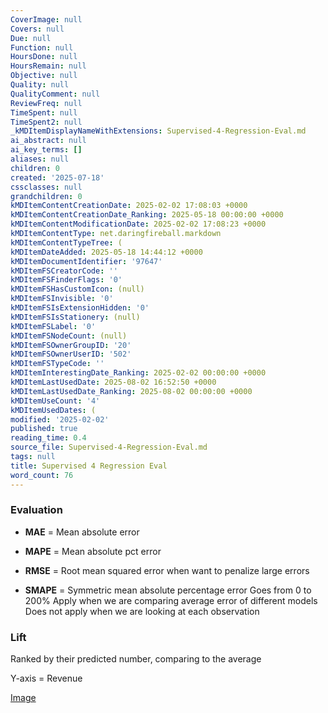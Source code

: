 ```yaml
---
CoverImage: null
Covers: null
Due: null
Function: null
HoursDone: null
HoursRemain: null
Objective: null
Quality: null
QualityComment: null
ReviewFreq: null
TimeSpent: null
TimeSpent2: null
_kMDItemDisplayNameWithExtensions: Supervised-4-Regression-Eval.md
ai_abstract: null
ai_key_terms: []
aliases: null
children: 0
created: '2025-07-18'
cssclasses: null
grandchildren: 0
kMDItemContentCreationDate: 2025-02-02 17:08:03 +0000
kMDItemContentCreationDate_Ranking: 2025-05-18 00:00:00 +0000
kMDItemContentModificationDate: 2025-02-02 17:08:23 +0000
kMDItemContentType: net.daringfireball.markdown
kMDItemContentTypeTree: (
kMDItemDateAdded: 2025-05-18 14:44:12 +0000
kMDItemDocumentIdentifier: '97647'
kMDItemFSCreatorCode: ''
kMDItemFSFinderFlags: '0'
kMDItemFSHasCustomIcon: (null)
kMDItemFSInvisible: '0'
kMDItemFSIsExtensionHidden: '0'
kMDItemFSIsStationery: (null)
kMDItemFSLabel: '0'
kMDItemFSNodeCount: (null)
kMDItemFSOwnerGroupID: '20'
kMDItemFSOwnerUserID: '502'
kMDItemFSTypeCode: ''
kMDItemInterestingDate_Ranking: 2025-02-02 00:00:00 +0000
kMDItemLastUsedDate: 2025-08-02 16:52:50 +0000
kMDItemLastUsedDate_Ranking: 2025-08-02 00:00:00 +0000
kMDItemUseCount: '4'
kMDItemUsedDates: (
modified: '2025-02-02'
published: true
reading_time: 0.4
source_file: Supervised-4-Regression-Eval.md
tags: null
title: Supervised 4 Regression Eval
word_count: 76
---
```


### Evaluation

- **MAE** = Mean absolute error

- **MAPE** = Mean absolute pct error

- **RMSE** = Root mean squared error
  when want to penalize large errors

- **SMAPE** = Symmetric mean absolute percentage error
  Goes from 0 to 200%
  Apply when we are comparing average error of different models
  Does not apply when we are looking at each observation

### Lift

Ranked by their predicted number, comparing to the average

Y-axis = Revenue

[Image](https://i.imgur.com/np7zERs.png)
